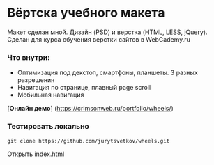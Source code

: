 # Вёртска учебного макета 

Макет сделан мной. Дизайн (PSD) и верстка (HTML, LESS, jQuery). 
Сделан для курса обучения верстки сайтов в WebCademy.ru 

### Что внутри:

- Оптимизация под декстоп, смартфоны, планшеты. 3 разных разрешения
- Навигация по странице, плавный page scroll
- Мобильная навигация

[**Онлайн демо**] (https://crimsonweb.ru/portfolio/wheels/)

### Тестировать локально

```
git clone https://github.com/jurytsvetkov/wheels.git

```

Открыть index.html